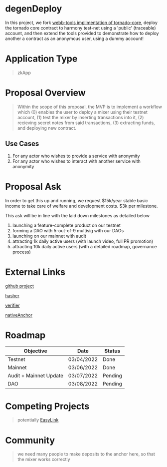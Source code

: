 # degenDeploy

In this project, we fork [webb-tools implimentation of tornado-core](https://github.com/webb-tools/tornado-core), deploy the tornado core contract to harmony test-net using a 'public' (traceable) account, and then extend the tools provided to demonstrate how to deploy another a contract as an anonymous user, using a dummy account!

# Application Type

> zkApp

# Proposal Overview

> Within the scope of this proposal, the MVP is to implement a workflow which (0) enables the user to deploy a mixer using their testnet account, (1) test the mixer by inserting transactions into it, (2) recieving secret notes from said transactions, (3) extracting funds, and deploying new contract.

## Use Cases

1. For any actor who wishes to provide a service with anonymity
2. For any actor who wishes to interact with another service with anonymity

# Proposal Ask

In order to get this up and running, we request $15k/year stable basic income to take care of welfare and development costs. $3k per milestone.

This ask will be in line with the laid down milestones as detailed below

1. launching a feature-complete product on our testnet
2. forming a DAO with 5-out-of-9 multisig with our DAOs
3. launching on our mainnet with audit
4. attracting 1k daily active users (with launch video, full PR promotion)
5. attracting 10k daily active users (with a detailed roadmap, governance process)

# External Links

[github project](https://github.com/alienflip/degenDeploy)

[hasher](https://explorer.harmony.one/tx/0x26dfacf06de2d5968f2af6a641ff33b8b3bf7818ccdc21db9191ba024f332094)

[verifier](https://explorer.harmony.one/tx/0x840c5b3b9bd41b4c1390492f9026dbf24c3cdb8c6e65ff0d6fdb21533dc3c706)

[nativeAnchor](https://explorer.harmony.one/tx/0x192587c181a0b0edd064878db832d52dd580f675e79916b0a7e2e98b76f69a2b)

# Roadmap

| Objective | Date | Status 
| ---- | ---- | ----------- 
| Testnet | 03/04/2022 | Done 
| Mainnet | 03/06/2022 | Done
| Audit + Mainnet Update | 03/07/2022 | Pending
| DAO | 03/08/2022 | Pending 

# Competing Projects

> potentially [EasyLink](https://talk.harmony.one/t/easylink-receive-payments-without-exposing-your-crypto-history/18314)

# Community

> we need many people to make deposits to the anchor here, so that the mixer works correctly

